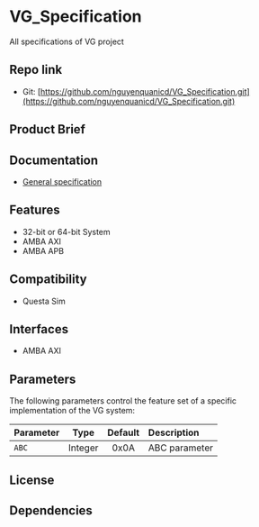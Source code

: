 # VG_Specification
All specifications of VG project

## Repo link

- Git: [https://github.com/nguyenquanicd/VG_Specification.git](https://github.com/nguyenquanicd/VG_Specification.git)


## Product Brief


## Documentation
- [General specification](https://github.com/nguyenquanicd/VG_Specification/blob/master/001_General_Spec/VG_General_spec.doc)  

## Features
- 32-bit or 64-bit System
- AMBA AXI
- AMBA APB

## Compatibility
- Questa Sim

## Interfaces

- AMBA AXI

## Parameters

The following parameters control the feature set of a specific implementation of
the VG system:

| Parameter               |  Type   |     Default     | Description                                                  |
| :---------------------- | :-----: | :-------------: | :----------------------------------------------------------- |
| `ABC`            | Integer |      0x0A       | ABC parameter                                                   |


## License


## Dependencies 

